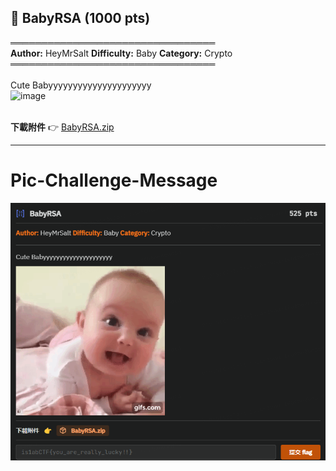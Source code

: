 ## 🔑 BabyRSA (1000 pts)

═════════════════════════════════\
**Author:** HeyMrSalt **Difficulty:** Baby **Category:** Crypto\
═════════════════════════════════\
\
Cute Babyyyyyyyyyyyyyyyyyyyyy\
![image](https://j.gifs.com/2RzPz1.gif)

\
**下載附件** 👉 [BabyRSA.zip](https://github.com/HeyMrSalt/is1abCTF-2024-Challenges/raw/main/crypto/BabyRSA/BabyRSA.zip)

---
# Pic-Challenge-Message
![Untitled](../../Appendix-img/BabyRSA.png)

